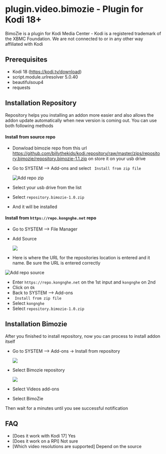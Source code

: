 # plugin.video.bimozie - Plugin for Kodi 18+

BimoZie is a plugin for Kodi Media Center -  Kodi is a registered trademark of the XBMC Foundation. We are not connected to or in any other way affiliated with Kodi

## Prerequisites

- Kodi 18 (https://kodi.tv/download)
- script.module.urlresolver 5.0.40
- beautifulsoup4
- requests

## Installation Repository
Repository helps you installing an addon more easier and also allows the addon update automatically when new version is coming out.
You can use both following methods

#### Install from source repo
 - Donwload bimozie repo from this url https://github.com/billythekids/kodi.repository/raw/master/zips/repository.bimozie/repository.bimozie-1.1.zip on store it on your usb drive
 - Go to SYSTEM –> Add-ons and select ` Install from zip file`
 
    ![Add repo zip](https://www.wirelesshack.org/wp-content/uploads/2015/12/Kodi-Install-From-Zip-File-.jpg)
    
 - Select your usb drive from the list
 - Select `repository.bimozie-1.0.zip`
 - And it will be installed
 
#### Install from `https://repo.kongnghe.net` repo

- Go to SYSTEM –> File Manager
- Add Source

    ![](https://i.ibb.co/3kMzfLJ/image.png)
    
- Here is where the URL for the repositories location is entered and it name. Be sure the URL is entered correctly

![Add repo source](https://www.wirelesshack.org/wp-content/uploads/2015/12/KODI-Repository-Enter-the-URL-and-Name.jpg)

- Enter `https://repo.kongnghe.net` on the 1st input and `kongnghe` on 2nd 
- Click on `Ok` 
- Back to SYSTEM –> Add-ons
- ` Install from zip file`
- Select `kongnghe`
- Select `repository.bimozie-1.0.zip`

## Installation Bimozie
After you finished to install repository, now you can process to install addon itself

- Go to SYSTEM –> Add-ons -> Install from repository

    ![](https://www.wirelesshack.org/wp-content/uploads/2015/12/Kodi-addons-instaltion.jpg)
- Select Bimozie repository

    ![](https://i.ibb.co/qygQjnN/image.png)
- Select Videos add-ons
- Select BimoZie

Then wait for a minutes until you see successful notification

## FAQ

- [Does it work with Kodi 17] Yes
- [Does it work on a RPI] Not sure
- [Which video resolutions are supported] Depend on the source
